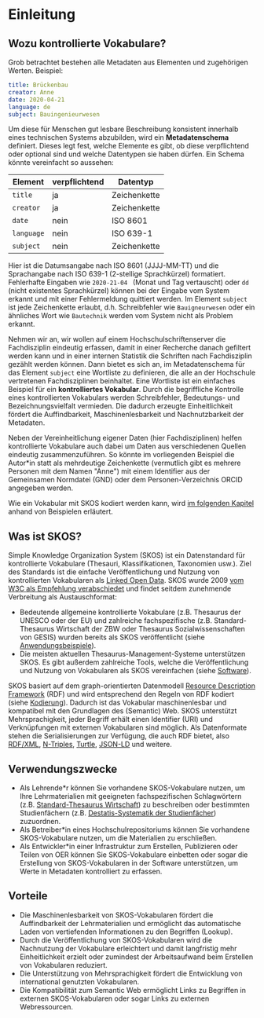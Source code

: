 # Einleitung

## Wozu kontrollierte Vokabulare?

Grob betrachtet bestehen alle Metadaten aus Elementen und zugehörigen Werten. Beispiel:

```yaml
title: Brückenbau
creator: Anne
date: 2020-04-21
language: de
subject: Bauingenieurwesen
```

Um diese für Menschen gut lesbare Beschreibung konsistent innerhalb eines technischen Systems abzubilden, wird ein **Metadatenschema** definiert. Dieses legt fest, welche Elemente es gibt, ob diese verpflichtend oder optional sind und welche Datentypen sie haben dürfen. Ein Schema könnte vereinfacht so aussehen:

| Element | verpflichtend | Datentyp |
|---------|---------------|----------|
| `title` | ja | Zeichenkette |
| `creator` | ja | Zeichenkette |
| `date` | nein | ISO 8601 |
| `language` | nein | ISO 639-1 |
| `subject` | nein  | Zeichenkette |

Hier ist die Datumsangabe nach ISO 8601 (JJJJ-MM-TT) und die Sprachangabe nach ISO 639-1 (2-stellige Sprachkürzel) formatiert. Fehlerhafte Eingaben wie `2020-21-04 ` (Monat und Tag vertauscht) oder `dd` (nicht existentes Sprachkürzel) können bei der Eingabe vom System erkannt und mit einer Fehlermeldung quittiert werden. Im Element `subject` ist jede Zeichenkette erlaubt, d.h. Schreibfehler wie `Bauigneurwesen` oder ein ähnliches Wort wie `Bautechnik` werden vom System nicht als Problem erkannt.

Nehmen wir an, wir wollen auf einem Hochschulschriftenserver die Fachdisziplin eindeutig erfassen, damit in einer Recherche danach gefiltert werden kann und in einer internen Statistik die Schriften nach Fachdisziplin gezählt werden können. Dann bietet es sich an, im Metadatenschema für das Element `subject` eine Wortliste zu definieren, die alle an der Hochschule vertretenen Fachdisziplinen beinhaltet. Eine Wortliste ist ein einfaches Beispiel für ein **kontrolliertes Vokabular**. Durch die begriffliche Kontrolle eines kontrollierten Vokabulars werden Schreibfehler, Bedeutungs- und Bezeichnungsvielfalt vermieden. Die dadurch erzeugte Einheitlichkeit fördert die Auffindbarkeit, Maschinenlesbarkeit und Nachnutzbarkeit der Metadaten.

Neben der Vereinheitlichung eigener Daten (hier Fachdisziplinen) helfen kontrollierte Vokabulare auch dabei um Daten aus verschiedenen Quellen eindeutig zusammenzuführen. So könnte im vorliegenden Beispiel die Autor*in statt als mehrdeutige Zeichenkette (vermutlich gibt es mehrere Personen mit dem Namen "Anne") mit einem Identifier aus der Gemeinsamen Normdatei (GND) oder dem Personen-Verzeichnis ORCID angegeben werden.

Wie ein Vokabular mit SKOS kodiert werden kann, wird [im folgenden Kapitel](skos-kodierung.md) anhand von Beispielen erläutert.

## Was ist SKOS?

Simple Knowledge Organization System (SKOS) ist ein Datenstandard für kontrollierte Vokabulare (Thesauri, Klassifikationen, Taxonomien usw.). Ziel des Standards ist die einfache Veröffentlichung und Nutzung von kontrollierten Vokabularen als [Linked Open Data](https://de.wikipedia.org/wiki/Linked_Open_Data). SKOS wurde 2009 [vom W3C als Empfehlung verabschiedet](https://www.w3.org/TR/2009/REC-skos-reference-20090818/) und findet seitdem zunehmende Verbreitung als Austauschformat:

- Bedeutende allgemeine kontrollierte Vokabulare (z.B. Thesaurus der UNESCO oder der EU) und zahlreiche fachspezifische (z.B. Standard-Thesaurus Wirtschaft der ZBW oder Thesaurus Sozialwissenschaften von GESIS) wurden bereits als SKOS veröffentlicht (siehe [Anwendungsbeispiele](skos-anwendungsbeispiele.md)).
- Die meisten aktuellen Thesaurus-Management-Systeme unterstützen SKOS. Es gibt außerdem zahlreiche Tools, welche die Veröffentlichung und Nutzung von Vokabularen als SKOS vereinfachen (siehe [Software](skos-software.md)).

SKOS basiert auf dem graph-orientierten Datenmodell [Resource Description Framework](https://de.wikipedia.org/wiki/Resource_Description_Framework) (RDF) und wird entsprechend den Regeln von RDF kodiert (siehe [Kodierung](skos-kodierung.md)). Dadurch ist das Vokabular maschinenlesbar und kompatibel mit den Grundlagen des (Semantic) Web. SKOS unterstützt Mehrsprachigkeit, jeder Begriff erhält einen Identifier (URI) und Verknüpfungen mit externen Vokabularen sind möglich. Als Datenformate stehen die Serialisierungen zur Verfügung, die auch RDF bietet, also [RDF/XML](RDF/XML), [N-Triples](https://format.gbv.de/rdf/ntriples), [Turtle](https://format.gbv.de/rdf/turtle), [JSON-LD](https://format.gbv.de/rdf/json-ld) und weitere.

## Verwendungszwecke

- Als Lehrende\*r können Sie vorhandene SKOS-Vokabulare nutzen, um Ihre Lehrmaterialien mit geeigneten fachspezifischen Schlagwörtern (z.B. [Standard-Thesaurus Wirtschaft](http://bartoc-skosmos.unibas.ch/STW/en/?clang=de)) zu beschreiben oder bestimmten Studienfächern (z.B. [Destatis-Systematik der Studienfächer](https://skohub.io/dini-ag-kim/hochschulfaechersystematik/heads/master/w3id.org/kim/hochschulfaechersystematik/scheme.html)) zuzuordnen.
- Als Betreiber\*in eines Hochschulrepositoriums können Sie vorhandene SKOS-Vokabulare nutzen, um die Materialien zu erschließen.
- Als Entwickler\*in einer Infrastruktur zum Erstellen, Publizieren oder Teilen von OER können Sie SKOS-Vokabulare einbetten oder sogar die Erstellung von SKOS-Vokabularen in der Software unterstützen, um Werte in Metadaten kontrolliert zu erfassen.

## Vorteile

- Die Maschinenlesbarkeit von SKOS-Vokabularen fördert die Auffindbarkeit der Lehrmaterialien und ermöglicht das automatische Laden von vertiefenden Informationen zu den Begriffen (Lookup).
- Durch die Veröffentlichung von SKOS-Vokabularen wird die Nachnutzung der Vokabulare erleichtert und damit langfristig mehr Einheitlichkeit erzielt oder zumindest der Arbeitsaufwand beim Erstellen von Vokabularen reduziert.
- Die Unterstützung von Mehrsprachigkeit fördert die Entwicklung von international genutzten Vokabularen.
- Die Kompatibilität zum Semantic Web ermöglicht Links zu Begriffen in externen SKOS-Vokabularen oder sogar Links zu externen Webressourcen.

